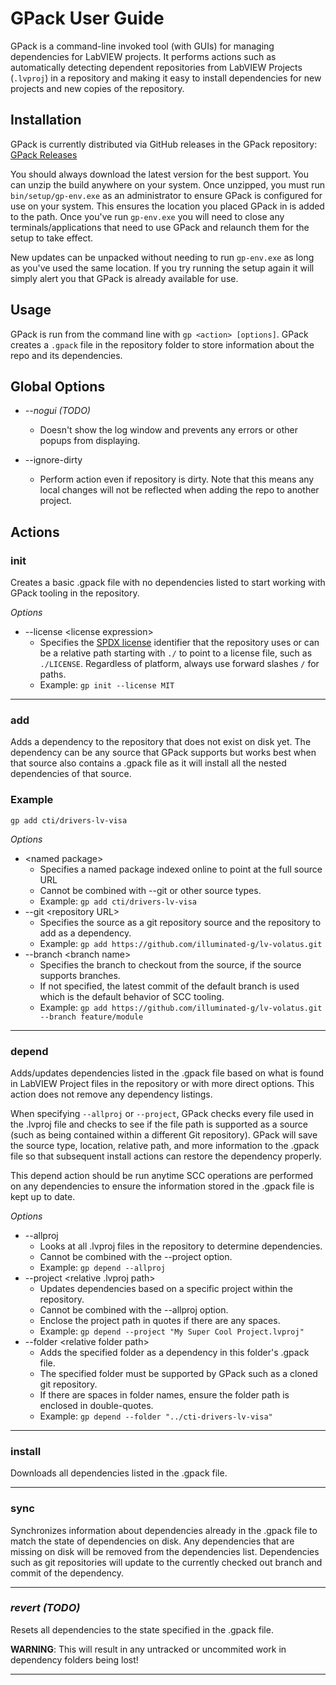 # GPack User Guide

GPack is a command-line invoked tool (with GUIs) for managing dependencies for LabVIEW projects. It performs actions such as automatically detecting dependent repositories from LabVIEW Projects (`.lvproj`) in a repository and making it easy to install dependencies for new projects and new copies of the repository.

## Installation

GPack is currently distributed via GitHub releases in the GPack repository:
[GPack Releases](https://github.com/illuminated-g/lv-gpack/releases)

You should always download the latest version for the best support. You can unzip the build anywhere on your system. Once unzipped, you must run `bin/setup/gp-env.exe` as an administrator to ensure GPack is configured for use on your system. This ensures the location you placed GPack in is added to the path. Once you've run `gp-env.exe` you will need to close any terminals/applications that need to use GPack and relaunch them for the setup to take effect.

New updates can be unpacked without needing to run `gp-env.exe` as long as you've used the same location. If you try running the setup again it will simply alert you that GPack is already available for use.

## Usage

GPack is run from the command line with `gp <action> [options]`. GPack creates a `.gpack` file in the repository folder to store information about the repo and its dependencies.

## Global Options

- *--nogui (TODO)*
  - Doesn't show the log window and prevents any errors or other popups from displaying.

- --ignore-dirty
  - Perform action even if repository is dirty. Note that this means any local changes will not be reflected when adding the repo to another project.

## Actions

### init
Creates a basic .gpack file with no dependencies listed to start working with GPack tooling in the repository.

*Options*

- --license &lt;license expression&gt;
  - Specifies the [SPDX license](https://spdx.org/licenses/) identifier that the repository uses or can be a relative path starting with `./` to point to a license file, such as `./LICENSE`. Regardless of platform, always use forward slashes `/` for paths.
  - Example: `gp init --license MIT`

<hr>

### add
Adds a dependency to the repository that does not exist on disk yet. The dependency can be any source that GPack supports but works best when that source also contains a .gpack file as it will install all the nested dependencies of that source.

### Example
`gp add cti/drivers-lv-visa`

*Options*

- &lt;named package&gt;
  - Specifies a named package indexed online to point at the full source URL
  - Cannot be combined with --git or other source types.
  - Example: `gp add cti/drivers-lv-visa`
- --git &lt;repository URL&gt;
  - Specifies the source as a git repository source and the repository to add as a dependency.
  - Example: `gp add https://github.com/illuminated-g/lv-volatus.git`
- --branch &lt;branch name&gt;
  - Specifies the branch to checkout from the source, if the source supports branches.
  - If not specified, the latest commit of the default branch is used which is the default behavior of SCC tooling.
  - Example: `gp add https://github.com/illuminated-g/lv-volatus.git --branch feature/module`

<hr>

### depend
Adds/updates dependencies listed in the .gpack file based on what is found in LabVIEW Project files in the repository or with more direct options. This action does not remove any dependency listings.

When specifying `--allproj` or `--project`, GPack checks every file used in the .lvproj file and checks to see if the file path is supported as a source (such as being contained within a different Git repository). GPack will save the source type, location, relative path, and more information to the .gpack file so that subsequent install actions can restore the dependency properly.

This depend action should be run anytime SCC operations are performed on any dependencies to ensure the information stored in the .gpack file is kept up to date.

*Options*

- --allproj
  - Looks at all .lvproj files in the repository to determine dependencies.
  - Cannot be combined with the --project option.
  - Example: `gp depend --allproj`
- --project &lt;relative .lvproj path&gt;
  - Updates dependencies based on a specific project within the repository.
  - Cannot be combined with the --allproj option.
  - Enclose the project path in quotes if there are any spaces.
  - Example: `gp depend --project "My Super Cool Project.lvproj"`
- --folder &lt;relative folder path&gt;
  - Adds the specified folder as a dependency in this folder's .gpack file.
  - The specified folder must be supported by GPack such as a cloned git repository.
  - If there are spaces in folder names, ensure the folder path is enclosed in double-quotes.
  - Example: `gp depend --folder "../cti-drivers-lv-visa"`

<hr>

### install
Downloads all dependencies listed in the .gpack file.

<hr>

### sync
Synchronizes information about dependencies already in the .gpack file to match the state of dependencies on disk. Any dependencies that are missing on disk will be removed from the dependencies list. Dependencies such as git repositories will update to the currently checked out branch and commit of the dependency.

<hr>

### *revert (TODO)*
Resets all dependencies to the state specified in the .gpack file.

**WARNING**: This will result in any untracked or uncommited work in dependency folders being lost!

<hr>

